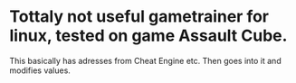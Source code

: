 # Tottaly not useful gametrainer for linux, tested on game Assault Cube.

This basically has adresses from Cheat Engine etc.
Then goes into it and modifies values.
